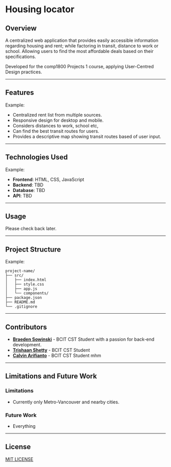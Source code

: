 # Housing locator

## Overview

A centralized web application that provides easily accessible information regarding housing and rent; while factoring in transit, distance to work or school. 
Allowing users to find the most affordable deals based on their specifications.

Developed for the comp1800 Projects 1 course, applying User-Centred Design practices.

---

## Features

Example:
- Centralized rent list from multiple sources.
- Responsive design for desktop and mobile.
- Considers distances to work, school etc,
- Can find the best transit routes for users.
- Provides a descriptive map showing transit routes based of user input.

---

## Technologies Used

Example:
- **Frontend**: HTML, CSS, JavaScript
- **Backend**: TBD
- **Database**: TBD
- **API**: TBD

---

## Usage

Please check back later.
<!-- Example:
1. Open your browser and visit `http://localhost:3000`.
2. Enter the name of the city in the search bar and press enter.
3. View the weather information displayed on the screen. -->


---

## Project Structure

Example:
```
project-name/
├── src/
│   ├── index.html
│   ├── style.css
│   ├── app.js
│   └── components/
├── package.json
├── README.md
└── .gitignore
```

---

## Contributors
- **[Braeden Sowinski](https://github.com/SowinskiBraeden)** - BCIT CST Student with a passion for back-end development.
- **[Trishaan Shetty](https://github.com/Trishaancodes)** - BCIT CST Student
- **[Calvin Arifianto](https://github.com/EquivocalBlaze)** - BCIT CST Student mhm
---

<!-- ## Acknowledgments -->


<!-- --- -->

## Limitations and Future Work
### Limitations

<!-- Example:
- Currently, the app only supports city-based weather searches.
- Limited to basic weather parameters like temperature, humidity, and conditions.
- The user interface can be further enhanced for accessibility. -->

- Currently only Metro-Vancouver and nearby cities.

### Future Work

<!-- Example: 
- Add support for location-based weather detection using GPS.
- Implement additional weather parameters like wind speed and UV index.
- Create a dark mode for better usability in low-light conditions.
- Integrate user accounts for saving favorite locations.
 -->

- Everything

---

## License

[MIT LICENSE](/LICENSE)
